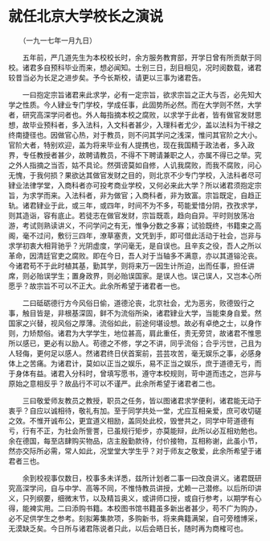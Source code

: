 # 就任北京大学校长之演说

　　（一九一七年一月九日）

　　五年前，严几道先生为本校校长时，余方服务教育部，开学日曾有所贡献于同校。诸君多自预科毕业而来，想必闻知。士别三日，刮目相见，况时阅数载，诸君较昔当必为长足之进步矣。予今长斯校，请更以三事为诸君告。

　　一曰抱定宗旨诸君来此求学，必有一定宗旨，欲求宗旨之正大与否，必先知大学之性质。今人肄业专门学校，学成任事，此固势所必然。而在大学则不然，大学者，研究高深学问者也。外人每指摘本校之腐败，以求学于此者，皆有做官发财思想，故毕业预科者，多入法科，入文科者甚少，入理科者尤少，盖以法科为干禄之终南捷径也。因做官心热，对于教员，则不问其学问之浅深，惟问其官阶之大小。官阶大者，特别欢迎，盖为将来毕业有人提携也，现在我国精于政法者，多入政界，专任教授者甚少，故聘请教员，不得不下聘请兼职之人，亦属不得已之举。究之外人指摘之当否，姑不具论。然弭谤莫如自修，人讥我腐败，而我不腐败，问心无愧，于我何损？果欲达其做官发财之目的，则北京不少专门学校，入法科者尽可肄业法律学堂，入商科者亦可投考商业学校，又何必来此大学？所以诸君须抱定宗旨，为求学而来。入法科者，非为做官；入商科者，非为致富。宗旨既定，自趋正轨。诸君肄业于此，或三年，或四年，时间不为不多，苟能爱惜分阴，孜孜求学，则其造诣，容有底止。若徒志在做官发财，宗旨既乖，趋向自异。平时则放荡冶游，考试则熟读讲义，不问学问之有无，惟争分数之多寡；试验既终，书籍束之高阁，毫不过问，敷衍三四年，潦草塞责，文凭到手，即可借此活动于社会，岂非与求学初衷大相背驰乎？光阴虚度，学问毫无，是自误也。且辛亥之役，吾人之所以革命，因清廷官吏之腐败。即在今日，吾人对于当轴多不满意，亦以其道镕沦丧。今诸君苟不于此时植其基，勤其学，则将来万一因生计所迫，出而任事，担任讲席，则必贻误学生；置身政界，则必贻误国家。是误人也。误己误人，又岂本心所愿乎？故宗旨不可以不正大。此余所希望于诸君者一也。

　　二曰砥砺德行方今风俗日偷，道德沦丧，北京社会，尤为恶劣，败德毁行之事，触目皆是，非根基深固，鲜不为流俗所染，诸君肄业大学，当能束身自爱。然国家之兴替，视风俗之厚薄。流俗如此，前途何堪设想。故必有卓绝之士，以身作则，力矫颓俗。诸君为大学学生，地位甚高，肩此重任，责无旁贷，故诸君不惟思所以感已，更必有以励人。苟德之不修，学之不讲，同乎流俗；合乎污世，己且为人轻侮，更何足以感人。然诸君终日伏首案前，芸芸攻苦，毫无娱乐之事，必感身体上之苦痛。为诸君计，莫如以正当之娱乐，易不正当之娱乐，庶于道德无亏，而于身体有益。诸君入分科时，曾填写愿书，遵守本校规则，苛中道而违之，岂非与原始之意相反乎？故品行不可以不谨严。此余所希望于诸君者二也。

　　三曰敬爱师友教员之教授，职员之任务，皆以图诸君求学便利，诸君能无动于衷乎？自应以诚相待，敬礼有加。至于同学共处一堂，尤应互相亲爱，庶可收切磋之效。不惟开诚布公，更宜道义相励，盖同处此校，毁誉共之，同学中苛道德有亏，行有不正，为社会所訾詈，已虽规行矩步，亦莫能辩，此所以必互相劝勉也。余在德国，每至店肆购买物品，店主殷勤款待，付价接物，互相称谢，此虽小节，然亦交际所必需，常人如此，况堂堂大学生乎？对于师友之敬爱，此余所希望于诸君者三也。

　　余到校视事仅数日，校事多未详悉，兹所计划者二事一曰改良讲义。诸君既研究高深学问，自与中学、高等不同，不惟恃教员讲授，尤赖一己潜修。以后所印讲义，只列纲要，细微末节，以及精旨奥义，或讲师口授，或自行参考，以期学有心得，能裨实用。二曰添购书籍。本校图书馆书籍虽多新出者甚少，苟不广为购办，必不足供学生之参考。刻拟筹集款项，多购新书，将来典籍满架，自可旁稽博采，无漠缺乏矣。今日所与诸君陈说者只此，以后会晤日长，随时再为商榷可也。


